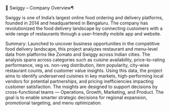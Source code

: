 🏢 Swiggy – Company Overview¶

Swiggy is one of India’s largest online food ordering and delivery platforms, founded in 2014 and headquartered in Bengaluru. The company has revolutionized the food delivery landscape by connecting customers with a wide range of restaurants through a user-friendly mobile app and website.
  
Summary:
Launched to uncover business opportunities in the competitive food delivery landscape, this project analyzes restaurant and menu-level data from platforms like Zomato and Swiggy across Indian cities. The analysis spans across categories such as cuisine availability, price-to-rating performance, veg vs. non-veg distribution, item popularity, city-wise restaurant counts, and customer value insights. Using this data, the project aims to identify underserved cuisines in key markets, high-performing local vendors for potential partnerships, and pricing inefficiencies impacting customer satisfaction. The insights are designed to support decisions by cross-functional teams — Operations, Growth, Marketing, and Product. The goal is to enable smarter strategic decisions for regional expansion, promotional targeting, and menu optimization.
